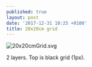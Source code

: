 ```yaml
---
published: true
layout: post
date: '2017-12-31 10:25 +0100'
title: 20x20cm grid
---
```

![20x20cmGrid.svg]({{site.baseurl}}/media/20x20cmGrid.svg)

2 layers. Top is black grid (1px).
